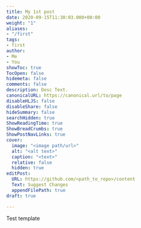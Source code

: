 ```yaml
---
title: My 1st post
date: 2020-09-15T11:30:03.000+00:00
weight: "1"
aliases:
- "/first"
tags:
- first
author:
- Me
- You
showToc: true
TocOpen: false
hidemeta: false
comments: false
description: Desc Text.
canonicalURL: https://canonical.url/to/page
disableHLJS: false
disableShare: false
hideSummary: false
searchHidden: true
ShowReadingTime: true
ShowBreadCrumbs: true
ShowPostNavLinks: true
cover:
  image: "<image path/url>"
  alt: "<alt text>"
  caption: "<text>"
  relative: false
  hidden: true
editPost:
  URL: https://github.com/<path_to_repo>/content
  Text: Suggest Changes
  appendFilePath: true
draft: true

---
```

Test template